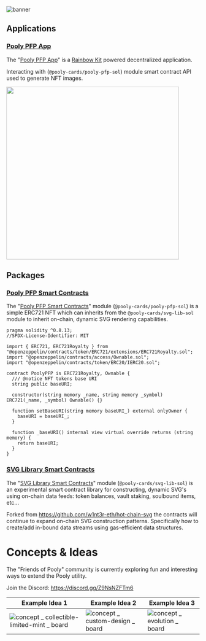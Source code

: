 ![banner](https://user-images.githubusercontent.com/3408362/172068418-b094ea91-57b9-4700-a205-9b8a311912b0.png)

## Applications

### [Pooly PFP App](https://github.com/pooly-cards/pooly-labs/tree/main/apps/pfp-app)
The "[Pooly PFP App](https://github.com/pooly-cards/pooly-labs/tree/main/apps/pfp-app)" is a [Rainbow Kit](https://www.rainbowkit.com/) powered decentralized application. 

Interacting with (`@pooly-cards/pooly-pfp-sol`) module smart contract API used to generate NFT images.

<img width="450px" src="https://user-images.githubusercontent.com/3408362/172071387-b9fbe2c4-116a-40b7-8955-7e060cd03a5c.png"/>

## Packages

### [Pooly PFP Smart Contracts](https://github.com/pooly-cards/pooly-labs/tree/main/packages/pooly-pfp-sol)
The "[Pooly PFP Smart Contracts](https://github.com/pooly-cards/pooly-labs/tree/main/packages/pooly-pfp-sol)" module (`@pooly-cards/pooly-pfp-sol`) is a simple ERC721 NFT which can inherits from the `@pooly-cards/svg-lib-sol` module to inherit on-chain, dynamic SVG rendering capabilities.

```
pragma solidity ^0.8.13;
//SPDX-License-Identifier: MIT

import { ERC721, ERC721Royalty } from "@openzeppelin/contracts/token/ERC721/extensions/ERC721Royalty.sol";
import "@openzeppelin/contracts/access/Ownable.sol";
import "@openzeppelin/contracts/token/ERC20/IERC20.sol";

contract PoolyPFP is ERC721Royalty, Ownable {
  /// @notice NFT tokens base URI
  string public baseURI;

  constructor(string memory _name, string memory _symbol) ERC721(_name, _symbol) Ownable() {}

  function setBaseURI(string memory baseURI_) external onlyOwner {
    baseURI = baseURI_;
  }

  function _baseURI() internal view virtual override returns (string memory) {
    return baseURI;
  }
}
```

### [SVG Library Smart Contracts](https://github.com/pooly-cards/pooly-labs/tree/main/packages/svg-lib-sol)

The "[SVG Library Smart Contracts](https://github.com/pooly-cards/pooly-labs/tree/main/packages/svg-lib-sol)" module (`@pooly-cards/svg-lib-sol`) is an experimental smart contract library for constructing, dynamic SVG's using on-chain data feeds: token balances, vault staking, soulbound items, etc...

Forked from https://github.com/w1nt3r-eth/hot-chain-svg the contracts will continue to expand on-chain SVG construction patterns. Specifically how to create/add in-bound data streams using gas-efficient data structures.

# Concepts & Ideas
The "Friends of Pooly" community is currently exploring fun and interesting ways to extend the Pooly utility.

Join the Discord: https://discord.gg/Z9NsNZFTm6

| Example Idea 1   | Example Idea 2     | Example Idea 3     |
| ---------------- | ------------------ | ------------------ |
|  ![concept _ collectible-limited-mint _ board](https://user-images.githubusercontent.com/3408362/172068882-26ab6e67-492b-45ea-8c20-4f09a2a65d61.png)| ![concept _ custom-design _ board](https://user-images.githubusercontent.com/3408362/172068848-bc2e907a-79b8-4817-98a8-0e96f290d122.png) | ![concept _ evolution _ board](https://user-images.githubusercontent.com/3408362/172068849-ae69737f-0284-4ad0-a6a2-a392dd0e07ad.png) |
